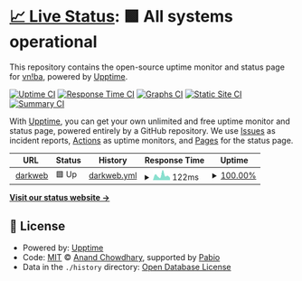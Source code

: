 # [📈 Live Status](https://vniba.github.io/status): <!--live status--> **🟩 All systems operational**

This repository contains the open-source uptime monitor and status page for [vn!ba](https://vniba.github.io/status), powered by [Upptime](https://github.com/upptime/upptime).

[![Uptime CI](https://github.com/vniba/status/workflows/Uptime%20CI/badge.svg)](https://github.com/vniba/status/actions?query=workflow%3A%22Uptime+CI%22)
[![Response Time CI](https://github.com/vniba/status/workflows/Response%20Time%20CI/badge.svg)](https://github.com/vniba/status/actions?query=workflow%3A%22Response+Time+CI%22)
[![Graphs CI](https://github.com/vniba/status/workflows/Graphs%20CI/badge.svg)](https://github.com/vniba/status/actions?query=workflow%3A%22Graphs+CI%22)
[![Static Site CI](https://github.com/vniba/status/workflows/Static%20Site%20CI/badge.svg)](https://github.com/vniba/status/actions?query=workflow%3A%22Static+Site+CI%22)
[![Summary CI](https://github.com/vniba/status/workflows/Summary%20CI/badge.svg)](https://github.com/vniba/status/actions?query=workflow%3A%22Summary+CI%22)

With [Upptime](https://upptime.js.org), you can get your own unlimited and free uptime monitor and status page, powered entirely by a GitHub repository. We use [Issues](https://github.com/vniba/status/issues) as incident reports, [Actions](https://github.com/vniba/status/actions) as uptime monitors, and [Pages](https://vniba.github.io/status) for the status page.

<!--start: status pages-->
<!-- This summary is generated by Upptime (https://github.com/upptime/upptime) -->
<!-- Do not edit this manually, your changes will be overwritten -->
<!-- prettier-ignore -->
| URL | Status | History | Response Time | Uptime |
| --- | ------ | ------- | ------------- | ------ |
| <img alt="" src="https://darkweb-rho.vercel.app/favicon.ico" height="13"> [darkweb](https://darkweb-rho.vercel.app/) | 🟩 Up | [darkweb.yml](https://github.com/vniba/status/commits/HEAD/history/darkweb.yml) | <details><summary><img alt="Response time graph" src="./graphs/darkweb/response-time-week.png" height="20"> 122ms</summary><br><a href="https://vniba.github.io/status/history/darkweb"><img alt="Response time 149" src="https://img.shields.io/endpoint?url=https%3A%2F%2Fraw.githubusercontent.com%2Fvniba%2Fstatus%2FHEAD%2Fapi%2Fdarkweb%2Fresponse-time.json"></a><br><a href="https://vniba.github.io/status/history/darkweb"><img alt="24-hour response time 69" src="https://img.shields.io/endpoint?url=https%3A%2F%2Fraw.githubusercontent.com%2Fvniba%2Fstatus%2FHEAD%2Fapi%2Fdarkweb%2Fresponse-time-day.json"></a><br><a href="https://vniba.github.io/status/history/darkweb"><img alt="7-day response time 122" src="https://img.shields.io/endpoint?url=https%3A%2F%2Fraw.githubusercontent.com%2Fvniba%2Fstatus%2FHEAD%2Fapi%2Fdarkweb%2Fresponse-time-week.json"></a><br><a href="https://vniba.github.io/status/history/darkweb"><img alt="30-day response time 138" src="https://img.shields.io/endpoint?url=https%3A%2F%2Fraw.githubusercontent.com%2Fvniba%2Fstatus%2FHEAD%2Fapi%2Fdarkweb%2Fresponse-time-month.json"></a><br><a href="https://vniba.github.io/status/history/darkweb"><img alt="1-year response time 149" src="https://img.shields.io/endpoint?url=https%3A%2F%2Fraw.githubusercontent.com%2Fvniba%2Fstatus%2FHEAD%2Fapi%2Fdarkweb%2Fresponse-time-year.json"></a></details> | <details><summary><a href="https://vniba.github.io/status/history/darkweb">100.00%</a></summary><a href="https://vniba.github.io/status/history/darkweb"><img alt="All-time uptime 99.98%" src="https://img.shields.io/endpoint?url=https%3A%2F%2Fraw.githubusercontent.com%2Fvniba%2Fstatus%2FHEAD%2Fapi%2Fdarkweb%2Fuptime.json"></a><br><a href="https://vniba.github.io/status/history/darkweb"><img alt="24-hour uptime 100.00%" src="https://img.shields.io/endpoint?url=https%3A%2F%2Fraw.githubusercontent.com%2Fvniba%2Fstatus%2FHEAD%2Fapi%2Fdarkweb%2Fuptime-day.json"></a><br><a href="https://vniba.github.io/status/history/darkweb"><img alt="7-day uptime 100.00%" src="https://img.shields.io/endpoint?url=https%3A%2F%2Fraw.githubusercontent.com%2Fvniba%2Fstatus%2FHEAD%2Fapi%2Fdarkweb%2Fuptime-week.json"></a><br><a href="https://vniba.github.io/status/history/darkweb"><img alt="30-day uptime 99.95%" src="https://img.shields.io/endpoint?url=https%3A%2F%2Fraw.githubusercontent.com%2Fvniba%2Fstatus%2FHEAD%2Fapi%2Fdarkweb%2Fuptime-month.json"></a><br><a href="https://vniba.github.io/status/history/darkweb"><img alt="1-year uptime 99.98%" src="https://img.shields.io/endpoint?url=https%3A%2F%2Fraw.githubusercontent.com%2Fvniba%2Fstatus%2FHEAD%2Fapi%2Fdarkweb%2Fuptime-year.json"></a></details>

<!--end: status pages-->

[**Visit our status website →**](https://vniba.github.io/status)

## 📄 License

- Powered by: [Upptime](https://github.com/upptime/upptime)
- Code: [MIT](./LICENSE) © [Anand Chowdhary](https://anandchowdhary.com), supported by [Pabio](https://pabio.com)
- Data in the `./history` directory: [Open Database License](https://opendatacommons.org/licenses/odbl/1-0/)
